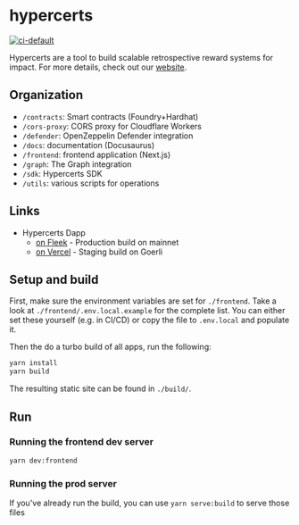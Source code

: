 # hypercerts
[![ci-default](https://github.com/Network-Goods/hypercerts/actions/workflows/ci-default.yml/badge.svg)](https://github.com/Network-Goods/hypercerts/actions/workflows/ci-default.yml)

Hypercerts are a tool to build scalable retrospective reward systems for impact.
For more details, check out our [website](https://hypercerts.org/).

## Organization

- `/contracts`: Smart contracts (Foundry+Hardhat)
- `/cors-proxy`: CORS proxy for Cloudflare Workers
- `/defender`: OpenZeppelin Defender integration
- `/docs`: documentation (Docusaurus)
- `/frontend`: frontend application (Next.js)
- `/graph`: The Graph integration
- `/sdk`: Hypercerts SDK
- `/utils`: various scripts for operations

## Links

- Hypercerts Dapp
  - [on Fleek](https://hypercerts.on.fleek.co/) - Production build on mainnet
  - [on Vercel](https://hypercerts.vercel.app) - Staging build on Goerli

## Setup and build

First, make sure the environment variables are set for `./frontend`.
Take a look at `./frontend/.env.local.example` for the complete list.
You can either set these yourself (e.g. in CI/CD) or copy the file to `.env.local` and populate it.

Then the do a turbo build of all apps, run the following:

```bash
yarn install
yarn build
```

The resulting static site can be found in `./build/`.

## Run

### Running the frontend dev server

```bash
yarn dev:frontend
```

### Running the prod server

If you've already run the build, you can use `yarn serve:build` to serve those files
